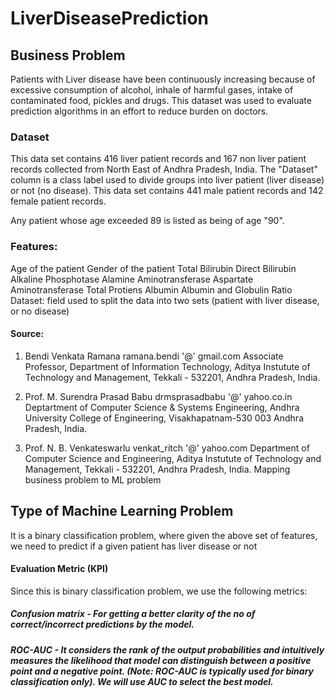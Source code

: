 # LiverDiseasePrediction
## Business Problem

Patients with Liver disease have been continuously increasing because of excessive consumption of alcohol, inhale of harmful gases, intake of contaminated food, pickles and drugs. This dataset was used to evaluate prediction algorithms in an effort to reduce burden on doctors.

### Dataset

This data set contains 416 liver patient records and 167 non liver patient records collected from North East of Andhra Pradesh, India. The "Dataset" column is a class label used to divide groups into liver patient (liver disease) or not (no disease). This data set contains 441 male patient records and 142 female patient records.

Any patient whose age exceeded 89 is listed as being of age "90".

### Features:

Age of the patient
Gender of the patient
Total Bilirubin
Direct Bilirubin
Alkaline Phosphotase
Alamine Aminotransferase
Aspartate Aminotransferase
Total Protiens
Albumin
Albumin and Globulin Ratio
Dataset: field used to split the data into two sets (patient with liver disease, or no disease)


#### Source:
1. Bendi Venkata Ramana 
ramana.bendi '@' gmail.com 
Associate Professor, 
Department of Information Technology, 
Aditya Instutute of Technology and Management, 
Tekkali - 532201, Andhra Pradesh, India. 

2. Prof. M. Surendra Prasad Babu 
drmsprasadbabu '@' yahoo.co.in 
Deptartment of Computer Science & Systems Engineering, 
Andhra University College of Engineering, 
Visakhapatnam-530 003 Andhra Pradesh, India. 

3. Prof. N. B. Venkateswarlu 
venkat_ritch '@' yahoo.com 
Department of Computer Science and Engineering, 
Aditya Instutute of Technology and Management, 
Tekkali - 532201, Andhra Pradesh, India.
Mapping business problem to ML problem

## Type of Machine Learning Problem

It is a binary classification problem, where given the above set of features, we need to predict if a given patient has liver disease or not

#### Evaluation Metric (KPI)

Since this is binary classification problem, we use the following metrics:

##### Confusion matrix - For getting a better clarity of the no of correct/incorrect predictions by the model.

##### ROC-AUC - It considers the rank of the output probabilities and intuitively measures the likelihood that model can distinguish between a positive point and a negative point. (Note: ROC-AUC is typically used for binary classification only). We will use AUC to select the best model.

